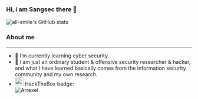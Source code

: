### Hi, i am Sangsec there 👋

<!--
**javelin266/javelin266** is a ✨ _special_ ✨ repository because its `README.md` (this file) appears on your GitHub profile.

Here are some ideas to get you started:

- 🔭 I’m currently working on ...
- 🌱 I’m currently learning ...
- 👯 I’m looking to collaborate on ...
- 🤔 I’m looking for help with ...
- 💬 Ask me about ...
- 📫 How to reach me: ...
- 😄 Pronouns: ...
- ⚡ Fun fact: ...
-->

![all-smile's GitHub stats](https://github-readme-stats.vercel.app/api?username=javelin266&show_icons=true&theme=tokyonight)

### About me
----
- 🌱 I’m currently learning cyber security.
- 🌱 I am just an ordinary student & offensive security researcher & hacker, and what I have learned basically comes from the information security community and my own research.
- <img src="https://app.hackthebox.com/images/HTB-favicon/favicon.ico" width=23 heigh=23 /> HackTheBox badge:  
  ![Arrexel](https://github.com/javelin266/javelin266/assets/76693577/89d23dd6-be7f-4fad-98d2-361fa7cc1429)




